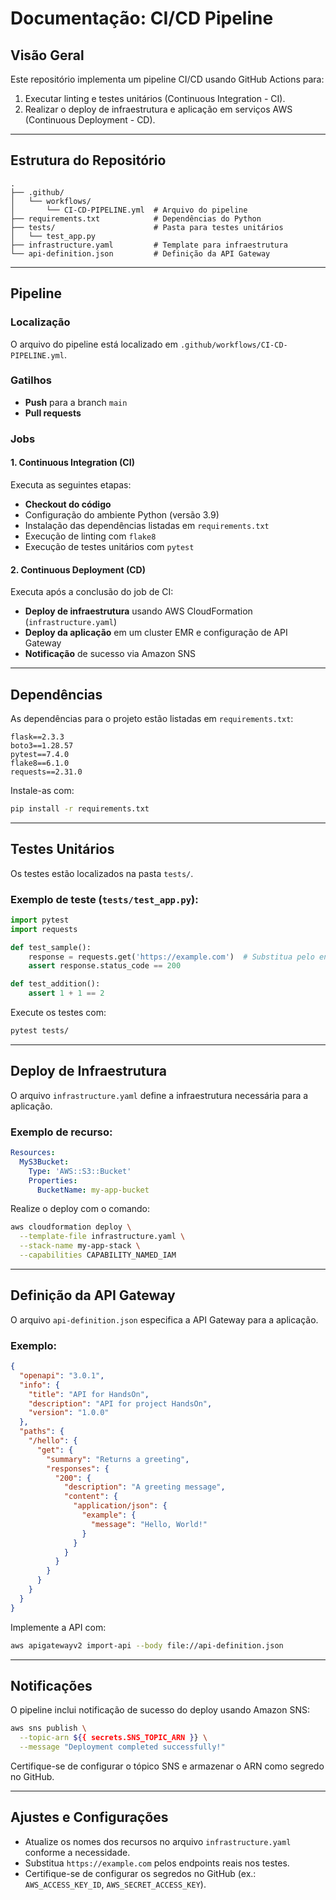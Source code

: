 # Documentação: CI/CD Pipeline

## Visão Geral

Este repositório implementa um pipeline CI/CD usando GitHub Actions para:

1. Executar linting e testes unitários (Continuous Integration - CI).
2. Realizar o deploy de infraestrutura e aplicação em serviços AWS (Continuous Deployment - CD).

---

## Estrutura do Repositório

```
.
├── .github/
│   └── workflows/
│       └── CI-CD-PIPELINE.yml  # Arquivo do pipeline
├── requirements.txt            # Dependências do Python
├── tests/                      # Pasta para testes unitários
│   └── test_app.py
├── infrastructure.yaml         # Template para infraestrutura
└── api-definition.json         # Definição da API Gateway
```

---

## Pipeline

### Localização

O arquivo do pipeline está localizado em `.github/workflows/CI-CD-PIPELINE.yml`.

### Gatilhos

- **Push** para a branch `main`
- **Pull requests**

### Jobs

#### 1. **Continuous Integration (CI)**

Executa as seguintes etapas:

- **Checkout do código**
- Configuração do ambiente Python (versão 3.9)
- Instalação das dependências listadas em `requirements.txt`
- Execução de linting com `flake8`
- Execução de testes unitários com `pytest`

#### 2. **Continuous Deployment (CD)**

Executa após a conclusão do job de CI:

- **Deploy de infraestrutura** usando AWS CloudFormation (`infrastructure.yaml`)
- **Deploy da aplicação** em um cluster EMR e configuração de API Gateway
- **Notificação** de sucesso via Amazon SNS

---

## Dependências

As dependências para o projeto estão listadas em `requirements.txt`:

```plaintext
flask==2.3.3
boto3==1.28.57
pytest==7.4.0
flake8==6.1.0
requests==2.31.0
```

Instale-as com:

```bash
pip install -r requirements.txt
```

---

## Testes Unitários

Os testes estão localizados na pasta `tests/`.

### Exemplo de teste (`tests/test_app.py`):

```python
import pytest
import requests

def test_sample():
    response = requests.get('https://example.com')  # Substitua pelo endpoint real
    assert response.status_code == 200

def test_addition():
    assert 1 + 1 == 2
```

Execute os testes com:

```bash
pytest tests/
```

---

## Deploy de Infraestrutura

O arquivo `infrastructure.yaml` define a infraestrutura necessária para a aplicação.

### Exemplo de recurso:

```yaml
Resources:
  MyS3Bucket:
    Type: 'AWS::S3::Bucket'
    Properties:
      BucketName: my-app-bucket
```

Realize o deploy com o comando:

```bash
aws cloudformation deploy \
  --template-file infrastructure.yaml \
  --stack-name my-app-stack \
  --capabilities CAPABILITY_NAMED_IAM
```

---

## Definição da API Gateway

O arquivo `api-definition.json` especifica a API Gateway para a aplicação.

### Exemplo:

```json
{
  "openapi": "3.0.1",
  "info": {
    "title": "API for HandsOn",
    "description": "API for project HandsOn",  
    "version": "1.0.0"
  },
  "paths": {
    "/hello": {
      "get": {
        "summary": "Returns a greeting",
        "responses": {
          "200": {
            "description": "A greeting message",
            "content": {
              "application/json": {
                "example": {
                  "message": "Hello, World!"
                }
              }
            }
          }
        }
      }
    }
  }
}
```

Implemente a API com:

```bash
aws apigatewayv2 import-api --body file://api-definition.json
```

---

## Notificações

O pipeline inclui notificação de sucesso do deploy usando Amazon SNS:

```bash
aws sns publish \
  --topic-arn ${{ secrets.SNS_TOPIC_ARN }} \
  --message "Deployment completed successfully!"
```

Certifique-se de configurar o tópico SNS e armazenar o ARN como segredo no GitHub.

---

## Ajustes e Configurações

- Atualize os nomes dos recursos no arquivo `infrastructure.yaml` conforme a necessidade.
- Substitua `https://example.com` pelos endpoints reais nos testes.
- Certifique-se de configurar os segredos no GitHub (ex.: `AWS_ACCESS_KEY_ID`, `AWS_SECRET_ACCESS_KEY`).


